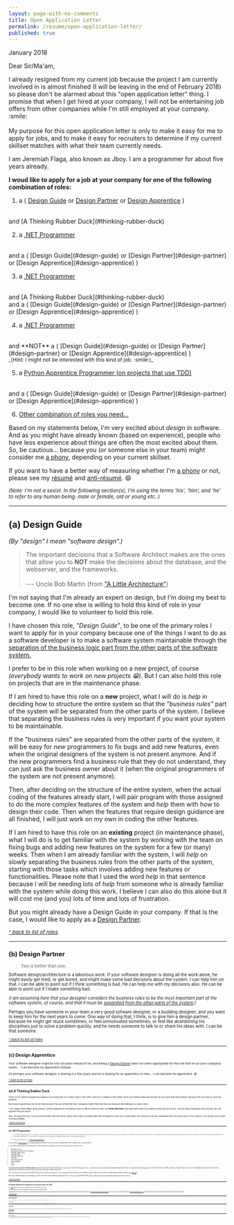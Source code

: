 ```yaml
---
layout: page-with-no-comments
title: Open Application Letter
permalink: /resume/open-application-letter/
published: true
---
```

<!-- 
<style>
  h2 {
    color: #6a9fb5;
  }
</style>
 -->

January 2018


Dear Sir/Ma'am,

<span class="message">
<!-- 
The project I am currently involved in is almost finished, and I'm going to resign in the first week of February. (after my resignation, I will be needing a month before I can leave)
<br /><br />
-->
I already resigned from my current job because the project I am currently involved in is almost finished (I will be leaving in the end of February 2018) so please don't be alarmed about this "open application letter" thing. I promise that when I get hired at your company, I will not be entertaining job offers from other companies while I'm still employed at your company. :smile:
<br /><br />
My purpose for this open application letter is only to make it easy for me to apply for jobs, and to make it easy for recruiters to determine if my current skillset matches with what their team currently needs.
<!-- 
<br /><br />
<em>(I actually also have a secret agenda for doing this. But it is secret, so I'm not going to tell you what it is. But this secret agenda is for the good of the software industry, so you have nothing to worry about it.)</em>
-->
</span>



I am Jeremiah Flaga, also known as Jboy. I am a programmer for about five years already.



<strong id="list-of-roles">I woud like to apply for a job at your company for one of the following combination of roles:</strong>

1. a ( [Design Guide](#design-guide) or [Design Partner](#design-partner) or [Design Apprentice](#design-apprentice) )
<br />
and [A Thinking Rubber Duck](#thinking-rubber-duck)

2. a [.NET Programmer](#dotnet-programmer)
<br />
and a ( [Design Guide](#design-guide) or [Design Partner](#design-partner) or [Design Apprentice](#design-apprentice) )

3. a [.NET Programmer](#dotnet-programmer)
<br />
and [A Thinking Rubber Duck](#thinking-rubber-duck)
<br />
and a ( [Design Guide](#design-guide) or [Design Partner](#design-partner) or [Design Apprentice](#design-apprentice) )

4. a [.NET Programmer](#dotnet-programmer)
<br />
and **NOT** a ( [Design Guide](#design-guide) or [Design Partner](#design-partner) or [Design Apprentice](#design-apprentice) )
<br />
<small>_(Hint: I might not be interested with this kind of job. :smile:)_</small>

5. a [Python Apprentice Programmer (on projects that use TDD)](#python-programmer)
<br />
and a ( [Design Guide](#design-guide) or [Design Partner](#design-partner) or [Design Apprentice](#design-apprentice) )

6. [Other combination of roles you need...](#other)



Based on my statements below, I'm very excited about _design_ in software. And as you might have already known (based on experience), people who have less experience about things are often the most excited about them. So, be cautious... because you (or someone else in your team) might consider me [a phony](http://www.hanselman.com/blog/ImAPhonyAreYou.aspx), depending on your current skillset.

If you want to have a better way of measuring whether I'm [a phony](http://www.hanselman.com/blog/ImAPhonyAreYou.aspx) or not, please see my [r&eacute;sum&eacute;](/resume/) and [anti-r&eacute;sum&eacute;](/resume/anti-resume/). :smile:



<small>_(Note: I'm not a sexist. In the following section(s), I'm using the terms 'his', 'him', and 'he' to refer to any human being: male or female, old or young etc..)_</small>

-------------------------------------


<h2 id="design-guide">
  <strong>(a) Design Guide</strong>
</h2>

_(By "design" I mean "software design".)_

> The important decisions that a Software Architect makes are the ones that allow you to **NOT** make the decisions about the database, and the webserver, and the frameworks.
<br /><br />
--- Uncle Bob Martin (from ["A Little Architecture"](http://blog.cleancoder.com/uncle-bob/2016/01/04/ALittleArchitecture.html))


I'm not saying that I'm already an expert on design, but I'm doing my best to become one. If no one else is willing to hold this kind of role in your company, I would like to volunteer to hold this role.

I have chosen this role, _"Design Guide"_, to be one of the primary roles I want to apply for in your company because one of the things I want to do as a software developer is to make a software system maintainable through the [separation of the business logic part from the other parts of the software system.](http://craftsmanshipcounts.com/policy-mechanism-preservation-business-value/)

I prefer to be in this role when working on a new project, of course _(everybody wants to work on new projects :grin:)_. But I can also hold this role on projects that are in the maintenance phase.

If I am hired to have this role on a **new** project, what I will do is _help_ in deciding how to structure the entire system so that the _"business rules"_ part of the system will be separated from the other parts of the system. I believe that separating the business rules is very important if you want your system to be maintainable. 

If the "business rules" are separated from the other parts of the system, it will be easy for _new_ programmers to fix bugs and add new features, even when the original designers of the system is not present anymore. And if the new programmers find a business rule that they do not understand, they can just ask the business owner about it (when the original programmers of the system are not present anymore).

<!-- 
So this separation thing will be helpful mostly during the maintenance phase of the system, especially when the original developers of the system are not working on that project anymore... because programmers cannot use google to search about the business rules of a business. They can google for things like how to use a certain framework, but they cannot google for the business rules. They can ask the business owners about them, they can ask someone who is already familiar with the system, but they cannot google for them.
 -->

Then, after deciding on the structure of the entire system, when the actual coding of the features already start, I will pair program with those assigned to do the more complex features of the system and _help_ them with how to design their code. Then when the features that require design guidance are all finished, I will just work on my own in coding the other features.

If I am hired to have this role on an **existing** project (in maintenance phase), what I will do is to get familiar with the system by working with the team on fixing bugs and adding new features on the system for a few (or many) weeks. Then when I am already familiar with the system, I will _help_ on _slowly_ separating the business rules from the other parts of the system, starting with those tasks which involves adding new features or functionalities. Please note that I used the word _help_ in that sentence because I will be needing lots of _help_ from someone who is already familiar with the system while doing this work. I believe I can also do this alone but it will cost me (and you) lots of time and lots of frustration.

But you might already have a Design Guide in your company. If that is the case, I would like to apply as a [Design Partner](#design-partner).


<small>[_^ back to list of roles_](#list-of-roles)<small>



----------

<h2 id="design-partner">
  <strong>(b) Design Partner</strong>
</h2>

> Two is better than one.

Software design/architecture is a laborious work. If your software designer is doing all the work alone, he might easily get tired, or get bored, and might make some bad decisions about the system. I can help him on that. I can be able to point out if I think something is bad. He can help me with my decisions also. He can be able to point out if I make something bad.

_(I am assuming here that your designer considers the business rules to be the most important part of the software system, of course, and that it must be [separated from the other parts of the system](http://craftsmanshipcounts.com/policy-mechanism-preservation-business-value/).)_

Perhaps you have someone in your team a very good sofware designer, or a budding designer, and you want to keep him for the next years to come. One way of doing that, I think, is to give him a design partner, because he might get stuck sometimes, or feel unmotivated sometimes, or feel like abandoning his disciplines just to solve a problem quickly, and he needs someone to talk to or share his ideas with. I can be that someone.


<small>[_^ back to list of roles_](#list-of-roles)<small>



----------

<h2 id="design-apprentice">
  <strong>(c) Design Apprentice</strong>
</h2>

Your software designer might be _lots-of-years-ahead_ of me, and being a [Design Partner](#design-partner) does not seem appropriate for the role that he (or your company) needs... I can become his _apprentice_ instead.

Or perhaps your software designer is leaving in a few years and he is looking for an apprentice to train... I can become his apprentice. :smile:


<small>[_^ back to list of roles_](#list-of-roles)<small>



----------

<h2 id="thinking-rubber-duck">
  <strong>(d) A Thinking Rubber Duck</strong>
</h2>

Some of our master programmers advise us to bring with us a rubber duck in the office, and try to explain to that rubber duck our problem when we feel like we are stuck with that problem, because this can help us solve the problem.

But many programmers do not do that because they are afraid that their coleagues might think that they are being an idiot talking to a rubber duck.

I can replace that rubber duck instead. Some programmers sometimes need to talk to someone who can **_think with them_** and _help_ them solve the problem when they are stuck. I can be that programmer who anyone can call anytime they are stuck.

Also, through this role, I can become familiar with the whole system and might someday help with bringing the code into a state where the business rules are separated from the other parts of the system, or to bring it into a state of being testable.


<small>[_^ back to list of roles_](#list-of-roles)<small>



----------

<h2 id="dotnet-programmer">
  <strong>(e) .NET Programmer</strong>
</h2>

> "The key to growing in this occupation is to realize that neither the languages that you love or the frameworks that you’re familiar with are the keys to your success. Because the field is so new and because the core fundamentals of programming today are almost exactly what they were from the beginning (Sequence, Selection, and Iteration), your ability to advance is not hinged on language particulars or framework features." 
<br /><br />
> Terence McGhee (from ["This Is How We Do It"](https://terencemcghee.com/Articles/Tech/2015/10/25/A0B2606228759D1A888E0AFFDB9DADE0.html))


If you read my [Anti-r&eacute;sum&eacute;](/resume/anti-resume/#not-an-expert-on-frameworks), you might already know that I'm not an expert on frameworks (but I intend to be, if time permits).

In the .NET world, some of the frameworks I have experience working with (but far from being an expert in) are:

- Windows Forms
- Windows Presentation Foundation
- ASP.NET Web Forms
- ASP.NET MVC
- ASP.NET Web API
- ADO.NET
- Entity Framework
- StructureMap
- Moq
- (etc.)

**I'm even rusty on some of them today** because I became an Android Developer in my last job. And in the last year or so, I moved my focus into learning software design rather than on frameworks and languages. So if I will be hired as a .NET developer, I might need some time to re-familiarize myself with the specific frameworks and libraries that are being used in the app that I will be involved in.

Also, I prefer to be involved in the Web API part of the system, because I'm not very good with the UI part of a software system. (Did you notice that I put Bootstrap instead of CSS in my [r&eacute;sum&eacute;](/resume/)?)

But if your Web API team is full already, or if the role that I need to fill will still involve the UI, such as in an ASP.NET MVC project, then I have to push myself to be good at the UI also :smile:


<small>[_^ back to list of roles_](#list-of-roles)<small>



----------

<h2 id="python-programmer">
  <strong>(f) Python Apprentice Programmer (on projects that use TDD)</strong>
</h2>

I see [TDD](/memorabilia/quotes/tdd/) listed in almost every job description for a Python developer I see online.

If you are doing TDD in your Python project, I'm also interested in joining your team.

But please note also that, even though I first encountered Python many years ago, my recent significant experience with Python is only when I studied the first seven chapters of ["Test-Driven Development with Python"](https://www.obeythetestinggoat.com/book/praise.harry.html) last June and July 2017, and when I took the "[MIT OpenCourseWare 6.0001"](/2017/08/05/finished-mit-ocw-6.0001/) last July and August 2017. I have never experienced using python in a _real-world_ project.


<small>[_^ back to list of roles_](#list-of-roles)<small>



----------

<h2 id="tdd-preacher">
  <strong>(g) TDD Preacher</strong>
</h2>

> "... preaching sermons to the unconverted in the hope of redeeming them (or at least their code)." Tomek Kaczanowski


_TDD Preacher?_

No... Not really... Maybe someday I can become one. But today?... I don't know how to create sermons... :laughing: And I'm not good at speaking... at least not yet.



----------

<h2 id="other">
  <strong>(h) Other...</strong>
</h2>

If the role you need is not in the list above, but you suspect that I am fit for that kind of role, please contact me with the details of that kind of role you are offering and I will see if I am able to do it. :smile:


<small>[_^ back to list of roles_](#list-of-roles)<small>



<br />



## **More next time...**


----------

<h2 id="about-sideline-jobs">
  <strong>About sideline jobs</strong>
</h2>

In my five years of being a software developer, I experienced having a sideline job ony once, and it lasted only one month, because I noticed that having a sideline job does not help me reach some goals I want to reach, such as learning how to create well designed software systems, and learning how to be good at fixing messes which I and other programmers made. 

Because of that, you will be sure that when I sleep at night, I will only be dreaming about the problems that I encounter while working at your company, and not about problems of other companies. :smile:



<!--

### (a) Team member in a new project



If you have an upcoming project that you will be developing from scratch, I would like to present myself to become part of the team. I believe that I can help with the design/architecture of the project (as long as it is using an Object-Oriented language such as C#, Java, or Python).

I am most familiar with If your team will be using a language or frameworks that I'm not familiar with



### (d) Design Guardian (for new projects, through TDD)

Software systems with good design saves a lot of time and headaches for programmers when they need to change something, or when they need to add new features, or when they have a bug to fix.

That, of course, means that it will also save a lot of time and headaches for business people, and for the end-users of the software systems. 

I believe (like Micheal Feathers, Uncle Bob Martin, and many others do) that systems which have good design are systems that are _testable_.

> "If your code is not testable, then it is not well designed."
<br /><br />
> "In general, every time you encounter a testability problem, there is an underlying design problem."
<br /><br />
> --- Micheal Feathers (from "The Deep Synergy Between Testability and Good Design")

Simple rule, right?

_Not testable?... The design must be wrong!_

And what better way do we have today to ensure testability than TDD!

Test-Driven Development (TDD), is a very good way of ensuring that a software system is testable. And testable systems give a very good indication that it is a well designed system (which, like I said above, saves a lot of programmers' time and saves a lot of time of business people's time...)


... But I think that I can only do this role if I am involved in a project from the very start. So you can hire me for this position only if you have a new project which you want to be testable.



You might ask, "How are you going to do this?"

First of all, it would be best if I have a design partner, or you will assign me as partner of your best software designer.

Well, I will do what 


I' not a proponent of good design just for the sake of having a good design. I'm a proponent of good design because it helps in eliminating bugs, and good design helps in eliminating errors that programmers can make.



### (f) TDD Law Enforcer

 We programmers are lazy sometimes. We tend not to care about things --- "as long as it is working, it is okay"

 You might need someone to enforce TDD and not abandon that discipline even during times of crisis and panic.

    "The only way to go fast is to go well" ---- Uncle Bob Martin







### I don't think I'm mean

I believe that being mean will pugong my goal of fixing software systems (when I'm hired to fix one), because I know that I can work alone when fixing existing software systems.




### In case I did not pass the standard of your senior developer(s)

... I can become his apprentice, teaching me about design and other things, so that I can pass on his legacy to the next generation of programmers.



===============================================================================================
===============================================================================================
===============================================================================================
===============================================================================================
===============================================================================================
===============================================================================================
===============================================================================================
===============================================================================================
===============================================================================================
===============================================================================================
===============================================================================================


Good day Sir/Ma'am,

I am Jeremiah M. Flaga, a software developer for about five years already.

I experienced being involved in .NET projects for about four years and in an Android project for about a year.


But I believe that I can be able to work on an existing software that uses _any_ technology stack _(with the help of teammates, of course, and of the google search engine)_, most especially when the original designers and current designers of the software structured it so that it can be _easily_ understood by others.


I believe that if you are doing TDD, that means that you are thinking about your future, 
and I want to be involved with a team that brings good

It will be hard for that company to die because they will be making clients happy most of the time, if not all the time. I want to work for that kind of company.



I would like to apply for a job at your company. If you have lots of teams, and I have the freedom to choose which team I want to work with, I would prefer working on a team that creates Web APIs using ASP.NET WebAPI with [TDD](/memorabilia/quotes/tdd/). _(I prepared for ASP.NET WebAPI development by reading the book ["Designing Evolvable Web APIs with ASP.NET"](http://chimera.labs.oreilly.com/books/1234000001708) which is freely available online.)_


applying in consulting companies.


If you are not using TDD yet, I encourage you to use it because that would be one way of making sure that your employees will not leave you suddenly. TDD is not yet widely used. And many developers who experienced doing TDD do not want to look back or abandon this kind of practice because of the many benefits that it gives them.



If you embrace TDD now, you will attract good designers into your comapny, which will leave other companies wanting good designers. But if that will not happen, at least you helped raise the bar of professionalism in the software development world, while acquiring good designers in the process.





If you have a team that uses [TDD](/memorabilia/quotes/tdd/) as one of their practices, I would like to request you to please let me be involved in that team :smile: (even if the team is _not_ using technologies I am specifically familiar with). If the project is small or medium in size, I believe I can be able to contribute after about a month of familiarizing myself with the technology stack being used in that project (with the help of my teammates, of course :smile:).

I prefer to be involved in a team that uses [TDD](/memorabilia/quotes/tdd/) because I believe that, _today,_ if a team uses TDD as part of their practices, it is a very good indication that the members of that team cares _so much_ about their work, and about their teammates (and, of course, their clients).

_(I'm not saying that those who do not practice TDD do not care. I'm just saying that those who practice TDD cares 'more'.)_

If you do not have a team that uses TDD, I would like to be involved in a team that has code reviews (and/or pair programming) as part of their practices. I want to be involved in that kind of team because, I believe, if a team practices code reviews (and/or pair programming), it indicates that that team cares _so much_ about their work, and their teammates (and, of course, their clients).

_(I'm not saying that those who do not practice code reviews and/or pair programming do not care. I'm just saying that those who practice them cares 'more'.)_

If you do not have a team that practices TDD and/or pair programming

Thank you so much for your time. :smile:




Other programmers might be afraid to mentor because they fear that the one they are mentoring might be the one to replace them in the future.

But my reason for mentoring is so that I can learn from those I am mentoring, not only so that I can teach them what I know. And that means that I will still not become replacable. :smile:




I would prefer working on the Web API part of your software system, because I am not bery good with working with UIs.

But if the team that uses TDD also works with UIs, then I will work with them rather than...


-->






<!--
It would also be great working with you if your company has an existing mentoring program, or something like that, for beginning programmers. :+1:
-->




<!--
 ### A Human rubber duck

 I might not be the best designer you will ever have, but if you let me talk to people about design, or teach them a little bit about design, that might trigger the designer part within those developers and they will try to become better designers themselves.




-----------------

I must be allowed to question everything.
I, also, am willing to be questioned about every decision that I make (or made), and I promise I will be very willing to change that decision if I am convinced with the argument of the one who questions.

-----------------

-->